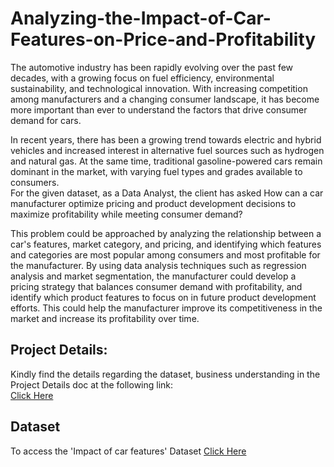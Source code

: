 # Analyzing-the-Impact-of-Car-Features-on-Price-and-Profitability

The automotive industry has been rapidly evolving over the past few decades, with a growing focus on fuel efficiency, environmental sustainability, and technological innovation. With increasing competition among manufacturers and a changing consumer landscape, it has become more important than ever to understand the factors that drive consumer demand for cars. 

In recent years, there has been a growing trend towards electric and hybrid vehicles and increased interest in alternative fuel sources such as hydrogen and natural gas. At the same time, traditional gasoline-powered cars remain dominant in the market, with varying fuel types and grades available to consumers.  
For the given dataset, as a Data Analyst, the client has asked How can a car manufacturer optimize pricing and product development decisions to maximize profitability while meeting consumer demand?

This problem could be approached by analyzing the relationship between a car's features, market category, and pricing, and identifying which features and categories are most popular among consumers and most profitable for the manufacturer. By using data analysis techniques such as regression analysis and market segmentation, the manufacturer could develop a pricing strategy that balances consumer demand with profitability, and identify which product features to focus on in future product development efforts. This could help the manufacturer improve its competitiveness in the market and increase its profitability over time.

## Project Details:
Kindly find the details regarding the dataset, business understanding in the Project Details doc at the following link:  
[Click Here](https://docs.google.com/document/d/1zvyOZ-0dt4TQn22HAoIQUJn2B3s9SSWZ/edit?usp=sharing&ouid=109009397325426290832&rtpof=true&sd=true)


## Dataset
To access the 'Impact of car features' Dataset [Click Here](https://docs.google.com/spreadsheets/d/19RSwG_IItgqakuL4MKPYWI-njkzUPBnP/edit?usp=sharing&ouid=109009397325426290832&rtpof=true&sd=true)

